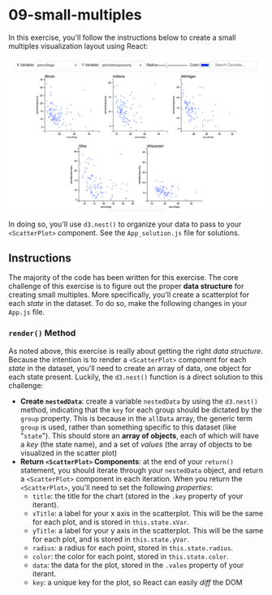 # 09-small-multiples

In this exercise, you'll follow the instructions below to create a small multiples visualization layout using React:

![Complete small multiples scatterplots](img/complete.png)

In doing so, you'll use `d3.nest()` to organize your data to pass to your `<ScatterPlot>` component. See the `App_solution.js` file for solutions.

## Instructions
The majority of the code has been written for this exercise. The core challenge of this exercise is to figure out the proper **data structure** for creating small multiples. More specifically, you'll create a scatterplot for each _state_ in the dataset. To do so, make the following changes in your `App.js` file.

### `render()` Method
As noted above, this exercise is really about getting the right _data structure_. Because the intention is to render a `<ScatterPlot>` component for each _state_ in the dataset, you'll need to create an array of data, one object for each state present. Luckily, the `d3.nest()` function is a direct solution to this challenge:

- **Create `nestedData`**: create a variable `nestedData` by using the `d3.nest()` method, indicating that the `key` for each group should be dictated by the `group` property. This is because in the `allData` array, the generic term `group` is used, rather than something specific to this dataset (like "`state`"). This should store an **array of objects**, each of which will have a _key_ (the state name), and a set of _values_ (the array of objects to be visualized in the scatter plot)
- **Return `<ScatterPlot>` Components**: at the end of your `return()` statement, you should iterate through your `nestedData` object, and return a `<ScatterPlot>` component in each iteration. When you return the `<ScatterPlot>`, you'll need to set the following _properties_:
  - `title`: the title for the chart (stored in the `.key` property of your iterant).
  - `xTitle`: a label for your x axis in the scatterplot. This will be the same for each plot, and is stored in `this.state.xVar`.
  - `yTitle`: a label for your y axis in the scatterplot. This will be the same for each plot, and is stored in `this.state.yVar`.
  - `radius`: a radius for each point, stored in `this.state.radius`.
  - `color`: the color for each point, stored in `this.state.color`.
  - `data`: the data for the plot, stored in the `.vales` property of your iterant. 
  - `key`: a unique key for the plot, so React can easily _diff_ the DOM
